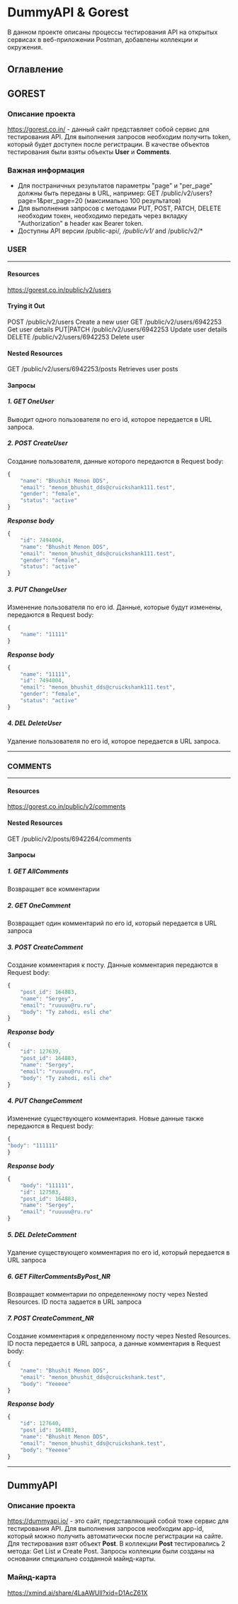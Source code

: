 # DummyAPI & Gorest

В данном проекте описаны процессы тестирования API на открытых сервисах в веб-приложении Postman, добавлены коллекции и окружения.

## Оглавление

## GOREST

### Описание проекта

https://gorest.co.in/ - данный сайт представляет собой сервис для тестирования API. Для выполнения запросов необходим получить token, который будет доступен после регистрации.
В качестве объектов тестирования были взяты объекты **User** и **Comments**.

### Важная информация

- Для постраничных результатов параметры "page" и "per_page" должны быть переданы в URL, например: GET /public/v2/users?page=1&per_page=20 (максимально 100 результатов)
- Для выполнения запросов с методами PUT, POST, PATCH, DELETE необходим токен, необходимо передать через вкладку "Authorization" в header как Bearer token.
- Доступны API версии /public-api/*, /public/v1/* and /public/v2/*

### USER
-----
#### Resources

https://gorest.co.in/public/v2/users

#### Trying it Out

POST /public/v2/users	Create a new user
GET /public/v2/users/6942253	Get user details
PUT|PATCH /public/v2/users/6942253	Update user details
DELETE /public/v2/users/6942253	Delete user

#### Nested Resources
GET /public/v2/users/6942253/posts	Retrieves user posts

#### Запросы

##### 1. GET OneUser

Выводит одного пользователя по его id, которое передается в URL запроса.

##### 2. POST CreateUser

Создание пользователя, данные которого передаются в Request body:

```javascript
{  
    "name": "Bhushit Menon DDS",
    "email": "menon_bhushit_dds@cruickshank111.test",
    "gender": "female",
    "status": "active"
}
```
***Response body***
```javascript
{
    "id": 7494004,
    "name": "Bhushit Menon DDS",
    "email": "menon_bhushit_dds@cruickshank111.test",
    "gender": "female",
    "status": "active"
}
```

##### 3. PUT ChangeUser

Изменение пользователя по его id. Данные, которые будут изменены, передаются в Request body:

```javascript
{  
    "name": "11111"
}
```
***Response body***
```javascript
{
    "name": "11111",
    "id": 7494004,
    "email": "menon_bhushit_dds@cruickshank111.test",
    "gender": "female",
    "status": "active"
}
```

##### 4. DEL DeleteUser

Удаление пользователя по его id, которое передается в URL запроса.

----
### COMMENTS
----

#### Resources

https://gorest.co.in/public/v2/comments

#### Nested Resources

GET /public/v2/posts/6942264/comments

#### Запросы

##### 1. GET AllComments

Возвращает все комментарии

##### 2. GET OneComment

Возвращает один комментарий по его id, который передается в URL запроса

##### 3. POST CreateComment

Создание комментария к посту. Данные комментария передаются в Request body:

```javascript
{
    "post_id": 164883,
    "name": "Sergey",
    "email": "ruuuuu@ru.ru",
    "body": "Ty zahodi, esli che"
}
```
***Response body***
```javascript
{
    "id": 127639,
    "post_id": 164883,
    "name": "Sergey",
    "email": "ruuuuu@ru.ru",
    "body": "Ty zahodi, esli che"
}
```

##### 4. PUT ChangeComment

Изменение существующего комментария. Новые данные также передаются в Request body:
```javascript
{
"body": "111111"
}
```
***Response body***
```javascript
{
    "body": "111111",
    "id": 127583,
    "post_id": 164883,
    "name": "Sergey",
    "email": "ruuuuu@ru.ru"
}
```

##### 5. DEL DeleteComment

Удаление существующего комментария по его id, который передается в URL запроса

##### 6. GET FilterCommentsByPost_NR

Возвращает комментарии по определенному посту через Nested Resources. ID поста задается в URL запроса

##### 7. POST CreateComment_NR

Cоздание комментария к определенному посту через Nested Resources. ID поста передается в URL запроса, а данные комментария в Request body:
```javascript
{    
    "name": "Bhushit Menon DDS",
    "email": "menon_bhushit_dds@cruickshank.test",
    "body": "Yeeeee"
}
```
***Response body***
```javascript
{
    "id": 127640,
    "post_id": 164883,
    "name": "Bhushit Menon DDS",
    "email": "menon_bhushit_dds@cruickshank.test",
    "body": "Yeeeee"
}
```
----

## DummyAPI

### Описание проекта

https://dummyapi.io/ - это сайт, представляющий собой тоже сервис для тестирования API. Для выполнения запросов необходим app-id, который можно получить автоматически после регистрации на сайте. Для тестирования взят объект **Post**.
В коллекции **Post** тестировались 2 метода: Get List и Create Post. 
Запросы коллекции были созданы на основании специально созданной майнд-карты.

### Майнд-карта 

https://xmind.ai/share/4LaAWUll?xid=D1AcZ61X

